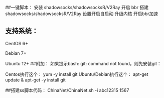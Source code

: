 ##一键脚本：
安装 shadowsocks/shadowsocksR/V2Ray
开启 bbr
搭建 shadowsocks/shadowsocksR/V2Ray
设置开启自启动
升级内核
开启bbr加速

## 支持系统：
CentOS 6+

Debian 7+

Ubuntu 12+
##附加：
如果提示bash: git: command not found，则先安装git：

Centos执行这个： yum -y install git
Ubuntu/Debian执行这个： apt-get update & apt-get -y install git

##搭建ss脚本代码：
ChinaNet/ChinaNet.sh -i abc12315 1567